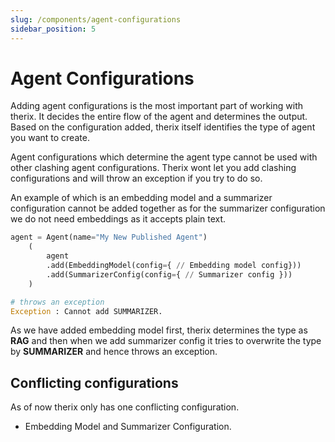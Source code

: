 ```yaml
---
slug: /components/agent-configurations
sidebar_position: 5
---
```


# Agent Configurations

Adding agent configurations is the most important part of working with therix. It decides the entire flow of the agent and determines the output. Based on the configuration added, therix itself identifies the type of agent you want to create.

Agent configurations which determine the agent type cannot be used with other clashing agent configurations. Therix wont let you add clashing configurations and will throw an exception if you try to do so. 

An example of which is an embedding model and a summarizer configuration cannot be added together as for the summarizer configuration we do not need embeddings as it accepts plain text.

```python
agent = Agent(name="My New Published Agent")
    (
        agent
        .add(EmbeddingModel(config={ // Embedding model config}))
        .add(SummarizerConfig(config={ // Summarizer config }))
    )

# throws an exception 
Exception : Cannot add SUMMARIZER.
```

As we have added embedding model first, therix determines the type as **RAG** and then when we add summarizer config it tries to overwrite the type by **SUMMARIZER** and hence throws an exception.

## Conflicting configurations

As of now therix only has one conflicting configuration.

- Embedding Model and Summarizer Configuration.
